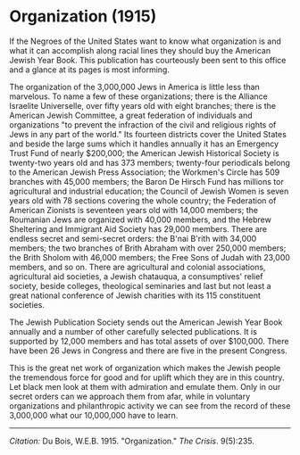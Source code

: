 <!--
title:   Organization
author:  Du Bois, W.E.B.
journal: The Crisis
year:    1915
volume:  9
issue:   5
pages:   235
-->
# Organization (1915)

If the Negroes of the United States want to know what organization is and what it can accomplish along racial lines they should buy the American Jewish Year Book. This publication has courteously been sent to this office and a glance at its pages is most informing.

The organization of the 3,000,000 Jews in America is little less than marvelous. To name a few of these organizations; there is the Alliance Israelite Universelle, over fifty years old with eight branches; there is the American Jewish Committee, a great federation of individuals and organizations "to prevent the infraction of the civil and religious rights of Jews in any part of the world." Its fourteen districts cover the United States and beside the large sums which it handles annually it has an Emergency Trust Fund of nearly $200,000; the American Jewish Historical Society is twenty-two years old and has 373 members; twenty-four periodicals belong to the American Jewish Press Association; the Workmen's Circle has 509 branches with 45,000 members; the Baron De Hirsch Fund has millions tor agricultural and industrial education; the Council of Jewish Women is seven years old with 78 sections covering the whole country; the Federation of American Zionists is seventeen years old with 14,000 members; the Roumanian Jews are organized with 40,000 members, and the Hebrew Sheltering and Immigrant Aid Society has 29,000 members. There are endless secret and semi-secret orders: the B'nai B'rith with 34,000 members; the two branches of Brith Abraham with over 250,000 members; the Brith Sholom with 46,000 members; the Free Sons of Judah with 23,000 members, and so on. There are agricultural and colonial associations, agricultural aid societies, a Jewish chatauqua, a consumptives' relief society, beside colleges, theological seminaries and last but not least a great national conference of Jewish charities with its 115 constituent societies.

The Jewish Publication Society sends out the American Jewish Year Book annually and a number of other carefully selected publications. It is supported by 12,000 members and has total assets of over $100,000. There have been 26 Jews in Congress and there are five in the present Congress.

This is the great net work of organization which makes the Jewish people the tremendous force for good and for uplift which they are in this country. Let black men look at them with admiration and emulate them. Only in our secret orders can we approach them from afar, while in voluntary organizations and philanthropic activity we can see from the record of these 3,000,000 what our 10,000,000 have to learn.

______________
*Citation:* Du Bois, W.E.B. 1915. "Organization." *The Crisis*. 9(5):235.